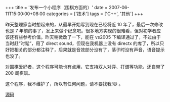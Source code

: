 +++
title = '发布一个小程序（围棋方面的）'
date = 2007-06-11T15:00:00+08:00
categories = ['技术']
tags = ['C++', '其他']
+++

昨天整理家当时想起来的，从最早开始写到现在已经将近 10 年了，最后一次修改也是 7 年前的事了，发上来做个纪念吧。很多地方实现的很难看，但对初学者应该还有些参考价值。昨天稍微改了一下，能在 vs2005 下编译通过了，不过由于当时赶“时髦”，用了 direct sound，但现在我机器上没有 directx 的库了，所以只好把相关的部分都注释了，后果就是音效部分没有了，落子时没有声音，语音提示也没了。

对围棋爱好者，这个程序可能也有点用，它支持双人对弈、打谱等功能，还自带了 200 局棋谱。

这个程序，我不维护了，所以有任何问题，请不要找我!😄 。

[源码](https://github.com/localvar/legacy/tree/master/WinWq)